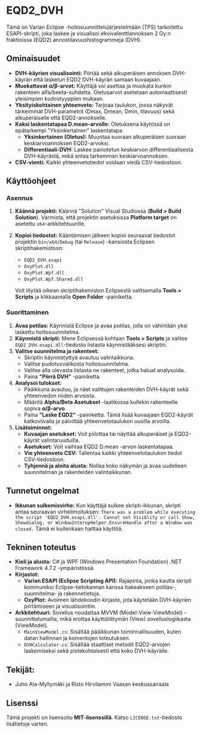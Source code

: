 # EQD2_DVH

Tämä on Varian Eclipse -hoitosuunnittelujärjestelmään (TPS) tarkoitettu ESAPI-skripti, joka laskee ja visualisoi ekvivalenttiannoksen 2 Gy:n fraktioissa (EQD2) annostilavuushistogrammeja (DVH).

## Ominaisuudet

* **DVH-käyrien visualisointi:** Piirtää sekä alkuperäisen annoksen DVH-käyrän että lasketun EQD2 DVH-käyrän samaan kuvaajaan.
* **Muokattavat α/β-arvot:** Käyttäjä voi asettaa ja muokata kunkin rakenteen alfa/beeta-suhdetta. Oletusarvot asetetaan automaattisesti yleisimpien kudostyyppien mukaan.
* **Yksityiskohtainen yhteenveto:** Tarjoaa taulukon, jossa näkyvät tärkeimmät DVH-parametrit (Dmax, Dmean, Dmin, tilavuus) sekä alkuperäiselle että EQD2-annokselle.
* **Kaksi laskentatapaa D.mean-arvolle:** Oletuksena käytössä on epätarkempi "Yksinkertainen" laskentatapa.
    * **Yksinkertainen (Oletus):** Muuntaa suoraan alkuperäisen suoraan keskiarvoannoksen EQD2-arvoksi.
    * **Differentiaali-DVH:** Laskee painotetun keskiarvon differentiaalisesta DVH-käyrästä, mikä antaa tarkemman keskiarvoannoksen.
* **CSV-vienti:** Kaikki yhteenvetotiedot voidaan viedä CSV-tiedostoon.

## Käyttöohjeet

### Asennus

1.  **Käännä projekti:** Käännä "Solution" Visual Studiossa (**Build > Build Solution**). Varmista, että projektin asetuksissa **Platform target** on asetettu `x64`-arkkitehtuurille.
2.  **Kopioi tiedostot:** Kääntämisen jälkeen kopioi seuraavat tiedostot projektin `bin/x64/Debug` (tai `Release`) -kansiosta Eclipsen skriptihakemistoon:
    * `EQD2_DVH.esapi`
    * `OxyPlot.dll`
    * `OxyPlot.Wpf.dll`
    * `OxyPlot.Wpf.Shared.dll`

    Voit löytää oikean skriptihakemiston Eclipsestä valitsemalla **Tools > Scripts** ja klikkaamalla **Open Folder** -painiketta.

### Suorittaminen

1.  **Avaa potilas:** Käynnistä Eclipse ja avaa potilas, jolla on vähintään yksi laskettu hoitosuunnitelma.
2.  **Käynnistä skripti:** Mene Eclipsessä kohtaan **Tools > Scripts** ja valitse `EQD2_DVH.esapi.dll`-tiedosto listasta käynnistääksesi skriptin.
3.  **Valitse suunnitelma ja rakenteet:**
    * Skriptin käynnistyttyä avautuu valintaikkuna.
    * Valitse pudotusvalikosta hoitosuunnitelma.
    * Valitse alla olevasta listasta ne rakenteet, jotka haluat analysoida.
    * Paina **"Piirrä DVH"** -painiketta.
4.  **Analysoi tulokset:**
    * Pääikkuna avautuu, ja näet valittujen rakenteiden DVH-käyrät sekä yhteenvedon niiden arvoista.
    * Määritä **Alpha/Beta Asetukset** -laatikossa kullekin rakenteelle sopiva **α/β-arvo**.
    * Paina **"Laske EQD2"** -painiketta. Tämä lisää kuvaajaan EQD2-käyrät katkoviivalla ja päivittää yhteenvetotaulukon uusilla arvoilla.
5.  **Lisätoiminnot:**
    * **Kuvaajan asetukset:** Voit piilottaa tai näyttää alkuperäiset ja EQD2-käyrät valintaruuduilla.
    * **Asetukset:** Voit vaihtaa EQD2 D.mean -arvon laskentatapaa.
    * **Vie yhteenveto CSV:** Tallentaa kaikki yhteenvetotaulukon tiedot CSV-tiedostoon.
    * **Tyhjennä ja aloita alusta:** Nollaa koko näkymän ja avaa uudelleen suunnitelman ja rakenteiden valintaikkunan.

## Tunnetut ongelmat

* **Ikkunan sulkemisvirhe:** Kun käyttäjä sulkee skripti-ikkunan, skripti antaa seuraavan virheilmoituksen:
    `There was a problem while executing the script 'EQD2_DVH.esapi.dll'. Cannot set Visiblity or call Show, Showdialog, or WindowInteropHelper.EnsureHandle after a Window was closed.` Tämä ei kuitenkaan haittaa käyttöä.
  
## Tekninen toteutus

* **Kieli ja alusta:** C# ja WPF (Windows Presentation Foundation) .NET Framework 4.7.2 -ympäristössä.
* **Kirjastot:**
    * **Varian ESAPI (Eclipse Scripting API):** Rajapinta, jonka kautta skripti kommunikoi Eclipse-tietokannan kanssa hakeakseen potilas-, suunnitelma- ja rakennetietoja.
    * **OxyPlot:** Avoimen lähdekoodin kirjasto, jota käytetään DVH-käyrien piirtämiseen ja visualisointiin.
* **Arkkitehtuuri:** Sovellus noudattaa MVVM (Model-View-ViewModel) -suunnittelumallia, mikä erottaa käyttöliittymän (View) sovelluslogiikasta (ViewModel).
    * `MainViewModel.cs`: Sisältää pääikkunan toiminnallisuuden, kuten datan hallinnan ja komentojen toteutuksen.
    * `DVHCalculator.cs`: Sisältää staattiset metodit EQD2-arvojen laskemiseksi sekä pistekohtaisesti että koko DVH-käyrälle.
 
## Tekijät:
* Juho Ala-Myllymäki ja Risto Hirvilammi Vaasan keskussairaala

## Lisenssi

Tämä projekti on lisensoitu **MIT-lisenssillä**. Katso `LICENSE.txt`-tiedosto lisätietoja varten.
